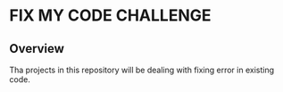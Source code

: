 # FIX MY CODE CHALLENGE

## Overview

Tha projects in this repository will be dealing with fixing error in existing code.
